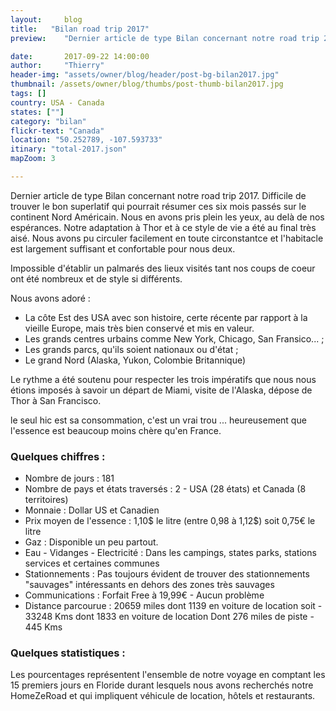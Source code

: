 ```yaml
---
layout:     blog
title:   "Bilan road trip 2017"
preview:    "Dernier article de type Bilan concernant notre road trip 2017. Difficile de trouver le bon ..."

date:       2017-09-22 14:00:00
author:     "Thierry"
header-img: "assets/owner/blog/header/post-bg-bilan2017.jpg"
thumbnail: /assets/owner/blog/thumbs/post-thumb-bilan2017.jpg
tags: []
country: USA - Canada
states: [""]
category: "bilan"
flickr-text: "Canada"
location: "50.252789, -107.593733"
itinary: "total-2017.json"
mapZoom: 3

---
```


Dernier article de type Bilan concernant notre road trip 2017. Difficile de trouver le bon superlatif qui pourrait résumer ces six mois passés sur le continent Nord Américain. Nous en avons pris plein les yeux, au delà de nos espérances. Notre adaptation à Thor et à ce style de vie a été au final très aisé. Nous avons pu circuler facilement en toute circonstantce et l'habitacle est largement suffisant et confortable pour nous deux. 

Impossible d'établir un palmarés des lieux visités tant nos coups de coeur ont été nombreux et de style si différents.

Nous avons adoré :

* La côte Est des USA avec son histoire, certe récente par rapport à la vieille Europe, mais très bien conservé et mis en valeur.
* Les grands centres urbains comme New York, Chicago, San Fransico... ;
* Les grands parcs, qu'ils soient nationaux ou d'état ;
* Le grand Nord (Alaska, Yukon, Colombie Britannique)

Le rythme a été soutenu pour respecter les trois impératifs que nous nous étions imposés à savoir un départ de Miami, visite de l'Alaska, dépose de Thor à San Francisco.




le seul hic est sa consommation, c'est un vrai trou ... heureusement que l'essence est beaucoup moins chère qu'en France.






### Quelques chiffres :    

* Nombre de jours           : 181
* Nombre de pays et états traversés  : 2 - USA (28 états) et Canada (8 territoires)
* Monnaie                   : Dollar US et Canadien
* Prix moyen de l'essence   : 1,10$ le litre (entre 0,98 à 1,12$) soit 0,75€ le litre
* Gaz                       : Disponible un peu partout.
* Eau - Vidanges - Electricité    : Dans les campings, states parks, stations services et certaines communes
* Stationnements             : Pas toujours évident de trouver des stationnements "sauvages" intéressants en dehors des zones très sauvages
* Communications             : Forfait Free à 19,99€ - Aucun problème  
* Distance parcourue         : 20659 miles dont 1139 en voiture de location soit - 33248 Kms dont 1833 en voiture de location 
                               Dont 276 miles de piste - 445 Kms     
 

### Quelques statistiques :

Les pourcentages représentent l'ensemble de notre voyage en comptant les 15 premiers jours en Floride durant lesquels nous avons recherchés notre HomeZeRoad et qui impliquent véhicule de location, hôtels et restaurants.

